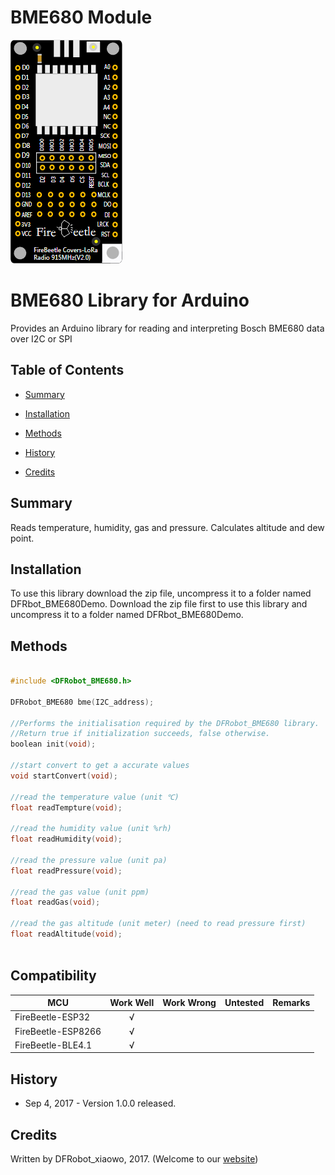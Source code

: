 # BME680 Module
![SVG1](https://raw.githubusercontent.com/DFRobot/binaryfiles/master/TEL0122/TEL0122svg1.png)

# BME680 Library for Arduino
Provides an Arduino library for reading and interpreting Bosch BME680 data over I2C or SPI

## Table of Contents

* [Summary](#summary)
* [Installation](#installation)
* [Methods](#methods)

* [History](#history)
* [Credits](#credits)
<snippet>
<content>

## Summary

Reads temperature, humidity, gas and pressure. Calculates altitude and dew point.

## Installation

To use this library download the zip file, uncompress it to a folder named DFRbot_BME680Demo. 
Download the zip file first to use this library and uncompress it to a folder named DFRbot_BME680Demo. 

## Methods

```C++

#include <DFRobot_BME680.h>

DFRobot_BME680 bme(I2C_address);

//Performs the initialisation required by the DFRobot_BME680 library.
//Return true if initialization succeeds, false otherwise.
boolean init(void);

//start convert to get a accurate values
void startConvert(void);

//read the temperature value (unit ℃)
float readTempture(void);

//read the humidity value (unit %rh)
float readHumidity(void);
	
//read the pressure value (unit pa)
float readPressure(void);

//read the gas value (unit ppm)
float readGas(void);

//read the gas altitude (unit meter) (need to read pressure first)
float readAltitude(void);
	
```
	
## Compatibility

MCU                | Work Well | Work Wrong | Untested  | Remarks
------------------ | :----------: | :----------: | :---------: | -----
FireBeetle-ESP32  |      √       |             |            | 
FireBeetle-ESP8266  |      √       |             |            | 
FireBeetle-BLE4.1 |      √       |             |            | 

## History

- Sep 4, 2017 - Version 1.0.0 released.

## Credits

Written by DFRobot_xiaowo, 2017. (Welcome to our [website](https://www.dfrobot.com/))

